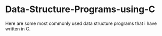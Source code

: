 # Data-Structure-Programs-using-C
Here are some most commonly used data structure programs that i have written in C.

